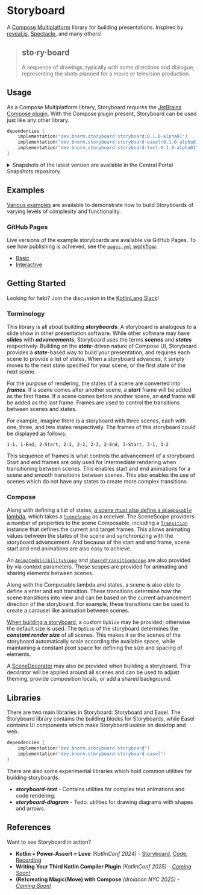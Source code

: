 # Storyboard

A [Compose Multiplatform][compose] library for building presentations.
Inspired by [reveal.js](https://github.com/hakimel/reveal.js),
[Spectacle](https://github.com/FormidableLabs/spectacle),
and many others!

> ## sto·ry·board
> 
> A sequence of drawings, typically with some directions and dialogue, 
> representing the shots planned for a movie or television production.

## Usage

As a Compose Multiplatform library, Storyboard requires the [JetBrains Compose plugin][compose-compiler].
With the Compose plugin present, Storyboard can be used just like any other library.

```kotlin
dependencies {
    implementation("dev.bnorm.storyboard:storyboard:0.1.0-alpha01")
    implementation("dev.bnorm.storyboard:storyboard-easel:0.1.0-alpha01")
    implementation("dev.bnorm.storyboard:storyboard-text:0.1.0-alpha01")
}
```

<details>
<summary>Snapshots of the latest version are available in the Central Portal Snapshots repository.</summary>
<p>

```kotlin
repository {
    mavenCentral()
    maven("https://central.sonatype.com/repository/maven-snapshots/")
}

dependencies {
    implementation("dev.bnorm.storyboard:storyboard:0.1.0-SNAPSHOT")
    implementation("dev.bnorm.storyboard:storyboard-easel:0.1.0-SNAPSHOT")
    implementation("dev.bnorm.storyboard:storyboard-text:0.1.0-SNAPSHOT")
}
```

Snapshot documentation is available at [bnorm.github.io/storyboard/docs/api/latest/](https://bnorm.github.io/storyboard/docs/api/latest/).

</p>
</details>

## Examples

[Various examples](examples) are available to demonstrate how to build Storyboards of
varying levels of complexity and functionality.

### GitHub Pages

Live versions of the example storyboards are available via GitHub Pages.
To see how publishing is achieved, see the [`pages.yml` workflow](.github/workflows/pages.yml).

* [Basic](https://bnorm.github.io/storyboard/examples/basic)
* [Interactive](https://bnorm.github.io/storyboard/examples/interactive)

## Getting Started

Looking for help? Join the discussion in the [KotlinLang Slack](https://kotlinlang.slack.com/archives/C08R5V4EHDH)!

### Terminology

This library is all about building _**storyboards**_.
A storyboard is analogous to a slide show in other presentation software.
While other software may have _**slides**_ with _**advancements**_,
Storyboard uses the terms _**scenes**_ and _**states**_ respectively.
Building on the _**state**_-driven nature of Compose UI,
Storyboard provides a _**state**_-based way to build your presentation,
and requires each scene to provide a list of states.
When a storyboard advances, it simply moves to the next state specified for your scene,
or the first state of the next scene.

For the purpose of rendering, the states of a scene are converted into _**frames**_.
If a scene comes after another scene, a _**start**_ frame will be added as the first frame.
If a scene comes before another scene, an _**end**_ frame will be added as the last frame.
Frames are used to control the transitions between scenes and states.

For example, imagine there is a storyboard with three scenes, each with one, three, and two states respectively.
The frames of this storyboard could be displayed as follows:

```text
1-1, 1-End, 2-Start, 2-1, 2-2, 2-3, 2-End, 3-Start, 3-1, 3-2
```

This sequence of frames is what controls the advancement of a storyboard.
Start and end frames are only used for intermediate rendering when transitioning between scenes.
This enables start and end animations for a scene and smooth transitions between scenes.
This also enables the use of scenes which do not have any states to create more complex transitions.

### Compose

Along with defining a list of states, [a scene must also define a `@Composable` lambda][StoryboardBuilder],
which takes a [`SceneScope`][SceneScope] as a receiver.
The SceneScope providers a number of properties to the scene Composable,
including a [`Transition`][Transition] instance that defines the current and target frames.
This allows animating values between the states of the scene and synchronizing with the storyboard advancement.
And because of the start and end frame, scene start and end animations are also easy to achieve.

An [`AnimatedVisibilityScope`][AnimatedVisibilityScope] and [`SharedTransitionScope`][SharedTransitionScope] are also
provided by via context parameters.
These scopes are provided for animating and sharing elements between scenes.

Along with the Composable lambda and states, a scene is also able to define a enter and exit transition.
These transitions determine how the scene transitions into view
and can be based on the current advancement direction of the storyboard.
For example, these transitions can be used to create a carousel like animation between scenes.

[When building a storyboard][Storyboard], a custom `DpSize` may be provided; otherwise the default size is used.
The `DpSize` of the storyboard determines the _**constant render size**_ of all scenes.
This makes it so the scenes of the storyboard automatically scale according the available space,
while maintaining a constant pixel space for defining the size and spacing of elements.

A [SceneDecorator][SceneDecorator] may also be provided when building a storyboard.
This decorator will be applied around all scenes
and can be used to adjust theming, provide composition locals, or add a shared background.

## Libraries

There are two main libraries in Storyboard: Storyboard and Easel.
The Storyboard library contains the building blocks for Storyboards,
while Easel contains UI components which make Storyboard usable on desktop and web.

```kotlin
dependencies {
    implementation("dev.bnorm.storyboard:storyboard")
    implementation("dev.bnorm.storyboard:storyboard-easel")
}
```

There are also some experimental libraries which hold common utilities for building storyboards.

* _**storyboard-text**_ - Contains utilities for complex text animations and code rendering.
* _**storyboard-diagram**_ - Todo: utilities for drawing diagrams with shapes and arrows.

## References

Want to see Storyboard in action?

* **Kotlin + Power-Assert = Love** _(KotlinConf 2024)_ - [Storyboard](https://deck.bnorm.dev/kotlinconf2024), [Code](https://github.com/bnorm/deck.bnorm.dev/tree/kotlinconf2024/kotlinconf2024), [Recording](https://www.youtube.com/watch?v=N8u-6d0iCiE)
* **Writing Your Third Kotlin Compiler Plugin** _(KotlinConf 2025)_ - [_Coming Soon!_](https://kotlinconf.com/schedule/?session=9df8d3fd-5dc8-5d72-a362-c83079285174)
* **(Re)creating Magic(Move) with Compose** _(droidcon NYC 2025)_ - [_Coming Soon!_](https://nyc.droidcon.com/speakers/brian-norman)

[//]: # (Storyboard Links)

[SceneScope]: /storyboard/src/commonMain/kotlin/dev/bnorm/storyboard/SceneScope.kt
[SceneDecorator]: /storyboard/src/commonMain/kotlin/dev/bnorm/storyboard/SceneDecorator.kt
[Storyboard]: storyboard/src/commonMain/kotlin/dev/bnorm/storyboard/Storyboard.kt
[StoryboardBuilder]: storyboard/src/commonMain/kotlin/dev/bnorm/storyboard/StoryboardBuilder.kt

[//]: # (Compose Links)

[compose]: https://www.jetbrains.com/lp/compose-multiplatform
[compose-compiler]: https://www.jetbrains.com/help/kotlin-multiplatform-dev/compose-compiler.html

[AnimatedVisibilityScope]: https://developer.android.com/reference/kotlin/androidx/compose/animation/AnimatedVisibilityScope
[SharedTransitionScope]: https://developer.android.com/reference/kotlin/androidx/compose/animation/SharedTransitionScope
[Transition]: https://developer.android.com/reference/kotlin/androidx/compose/animation/core/Transition
